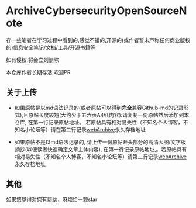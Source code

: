 # ArchiveCybersecurityOpenSourceNote

存一些笔者在学习过程中看到的,感觉不错的,开源的(或作者暂未声称任何商业版权的)信息安全笔记/文档/工具/开源书籍等

如有侵权,将会立刻删除

本仓库作者长期存活,欢迎PR

## 关于上传

* 如果原帖是以md语法记录的(或者原帖可以得到**完全**兼容Github-md的记录形式),且原帖长度较短(大约少于五六页A4纸内容):请复制一份原帖然后添加到本仓库, 在第一行记录原帖地址。
若原帖具有相对易失性（不知名个人博客，不知名小论坛等）请在第二行记录[webArchive](https://archive.org/web/)永久存档地址

* 如果原帖不是以md语法记录的, 请上传一份原帖开头部分的高清大图/文字版摘抄(以便读者快速确定文章主体内容), 在第一行记录原帖地址,。若原帖具有相对易失性（不知名个人博客，不知名小论坛等）请第二行记录[webArchive](https://archive.org/web/)永久存档地址

## 其他

如果您觉得对您有帮助，麻烦给一颗star
